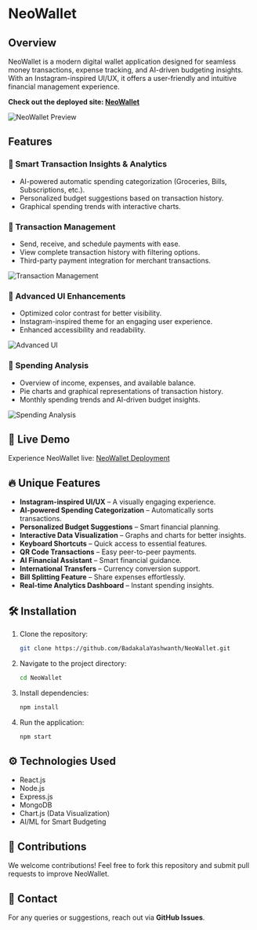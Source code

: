 # NeoWallet

## Overview
NeoWallet is a modern digital wallet application designed for seamless money transactions, expense tracking, and AI-driven budgeting insights. With an Instagram-inspired UI/UX, it offers a user-friendly and intuitive financial management experience.

**Check out the deployed site: [NeoWallet](https://preeminent-gaufre-164ae8.netlify.app/)**

![NeoWallet Preview](https://github.com/user-attachments/assets/42585c9d-66e5-4e66-9fe8-ac665f365501)

## Features
### **🔹 Smart Transaction Insights & Analytics**
- AI-powered automatic spending categorization (Groceries, Bills, Subscriptions, etc.).
- Personalized budget suggestions based on transaction history.
- Graphical spending trends with interactive charts.

### **🔹 Transaction Management**
- Send, receive, and schedule payments with ease.
- View complete transaction history with filtering options.
- Third-party payment integration for merchant transactions.

![Transaction Management](https://github.com/user-attachments/assets/1f1da0bf-0eea-4f8c-b0c3-927978cce48c)

### **🔹 Advanced UI Enhancements**
- Optimized color contrast for better visibility.
- Instagram-inspired theme for an engaging user experience.
- Enhanced accessibility and readability.

![Advanced UI](https://github.com/user-attachments/assets/aac58351-b4bb-4a8d-bd41-766925da58a6)

### **🔹 Spending Analysis**
- Overview of income, expenses, and available balance.
- Pie charts and graphical representations of transaction history.
- Monthly spending trends and AI-driven budget insights.

![Spending Analysis](https://github.com/user-attachments/assets/113f52d8-f0df-4901-a564-30fbcbf1be29)

## 🚀 Live Demo
Experience NeoWallet live: [NeoWallet Deployment](https://p-928053.lovable.app/)

## 🔥 Unique Features
- **Instagram-inspired UI/UX** – A visually engaging experience.
- **AI-powered Spending Categorization** – Automatically sorts transactions.
- **Personalized Budget Suggestions** – Smart financial planning.
- **Interactive Data Visualization** – Graphs and charts for better insights.
- **Keyboard Shortcuts** – Quick access to essential features.
- **QR Code Transactions** – Easy peer-to-peer payments.
- **AI Financial Assistant** – Smart financial guidance.
- **International Transfers** – Currency conversion support.
- **Bill Splitting Feature** – Share expenses effortlessly.
- **Real-time Analytics Dashboard** – Instant spending insights.

## 🛠 Installation
1. Clone the repository:
   ```bash
   git clone https://github.com/BadakalaYashwanth/NeoWallet.git
   ```
2. Navigate to the project directory:
   ```bash
   cd NeoWallet
   ```
3. Install dependencies:
   ```bash
   npm install
   ```
4. Run the application:
   ```bash
   npm start
   ```

## ⚙️ Technologies Used
- React.js
- Node.js
- Express.js
- MongoDB
- Chart.js (Data Visualization)
- AI/ML for Smart Budgeting

## 🤝 Contributions
We welcome contributions! Feel free to fork this repository and submit pull requests to improve NeoWallet.

## 📩 Contact
For any queries or suggestions, reach out via **GitHub Issues**.
